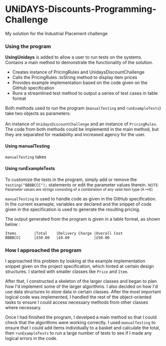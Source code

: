 # UNiDAYS-Discounts-Programming-Challenge
My solution for the Industrial Placement challenge

<h3> Using the program </h3>
<b>UsingUnidays</b> is added to allow a user to run tests on the systems.
Contains a main method to demonstrate the functionality of the solution.
<br/>   
  
  
<ul>
  <li>Creates instance of PricingRules and UnidaysDiscountChallenge</li>
  <li>Calls the PricingRules .toString method to display item prices</li>
  <li>Provides example implementation based on the code given on the GitHub specification</li>
  <li>Runs a streamlined test method to output a series of test cases in table format</li>
</ul>

Both methods used to run the program (<code>manualTesting</code> and <code>runExampleTests</code>) take two objects as parameters:<br/>  
An instance of <code>UnidaysDiscountChallenge</code> and an instance of  <code>PricingRules</code>. The code from both methods could be implementd in the main method, but they are separated for readability and increased agency for the user.

<h4>Using manualTesting</h4>
<code>manualTesting</code> takes 

<h4>Using runExampleTests</h4>
To customize the tests in the program, simply add or remove the 
<code>testing("BBBBCCC");</code> statements or edit the parameter values therein.
<small>NOTE: Parameter values are strings consisting of a combination of any valid item type (A-->E)</small>

<code>manualTesting</code> is used to handle code as given in the GitHub specification. In the current exameple, variables are declared and the snippet of code given in the specification is used to generate the resulting pricing.
  
The output generated from the program is given in a table format, as shown below :
<pre><code>Items        |Total    |Delivery Charge |Overall Cost 
BBBBCCC      |£50.00   |£0.00           |£50.00         
</code></pre>

<h3>How I approached the program</h3>

I approached this problem by looking at the example implementation snippet given on the project specification, which hinted at certain design structures. I started with smaller classes like <code>Price</code> and <code>Item</code>. 

After that, I constructed a skeleton of the larger classes and began to plan how I'd implement some of the larger algorithms. I also decided on how I'd use data structures to store data in certain classes. After the most important logical code was implemented, I handled the rest of the object-oriented tasks to ensure I could access necessary methods from other classes where necessary.

Once I had finished the program, I develped a main method so that I could check that the algorithms were working correctly. I used <code>manualTesting</code> to ensure that I could add items individually to a basket and calculate the total, then <code>runExampleTests</code> to run a large number of tests to see if I made any logical errors in the code.


